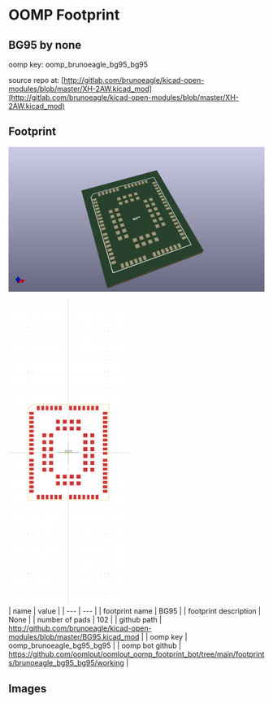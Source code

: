 # OOMP Footprint  
## BG95  by none  
  
oomp key: oomp_brunoeagle_bg95_bg95  
  
source repo at: [http://gitlab.com/brunoeagle/kicad-open-modules/blob/master/XH-2AW.kicad_mod](http://gitlab.com/brunoeagle/kicad-open-modules/blob/master/XH-2AW.kicad_mod)  
## Footprint  
  
[![working_kicad_pcb_3d.png](working_kicad_pcb_3d_600.png)](working_kicad_pcb_3d.png)  
  
[![working.png](working_600.png)](working.png)  
| name | value | 
| --- | --- | 
| footprint name | BG95 | 
| footprint description | None | 
| number of pads | 102 | 
| github path | http://github.com/brunoeagle/kicad-open-modules/blob/master/BG95.kicad_mod | 
| oomp key | oomp_brunoeagle_bg95_bg95 | 
| oomp bot github | https://github.com/oomlout/oomlout_oomp_footprint_bot/tree/main/footprints/brunoeagle_bg95_bg95/working | 
## Images  
